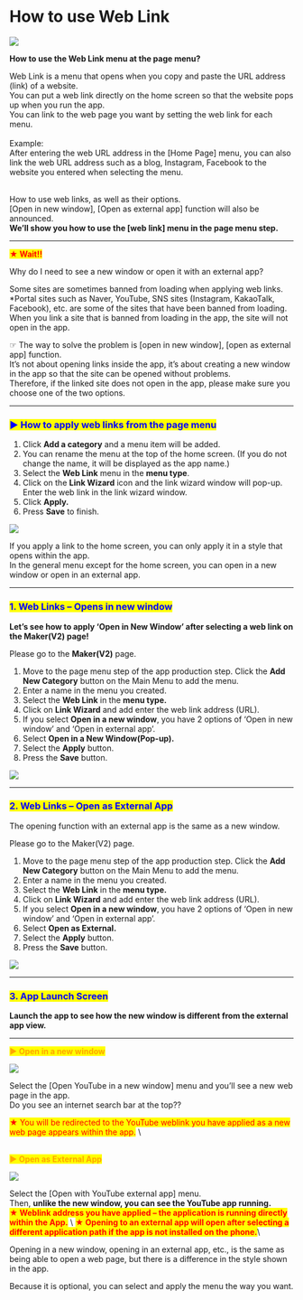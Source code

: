 # How to use Web Link

![](https://support.swing2app.com/wp-content/uploads/2018/09/Weblink-.png)

**How to use the Web Link menu at the page menu?**

Web Link is a menu that opens when you copy and paste the URL address (link) of a website.\
You can put a web link directly on the home screen so that the website pops up when you run the app.\
You can link to the web page you want by setting the web link for each menu.\
\
Example:\
After entering the web URL address in the \[Home Page] menu, you can also link the web URL address such as a blog, Instagram, Facebook to the website you entered when selecting the menu.

\
How to use web links, as well as their options.\
\[Open in new window], \[Open as external app] function will also be announced.\
**We’ll show you how to use the \[web link] menu in the page menu step.**&#x20;

***

<mark style="color:red;">**★ Wait!!**</mark>

Why do I need to see a new window or open it with an external app?

Some sites are sometimes banned from loading when applying web links.\
\*Portal sites such as Naver, YouTube, SNS sites (Instagram, KakaoTalk, Facebook), etc. are some of the sites that have been banned from loading.\
When you link a site that is banned from loading in the app, the site will not open in the app.

☞ The way to solve the problem is \[open in new window], \[open as external app] function.\
It’s not about opening links inside the app, it’s about creating a new window in the app so that the site can be opened without problems.\
Therefore, if the linked site does not open in the app, please make sure you choose one of the two options.

***

### <mark style="color:blue;">**▶ How to apply web links from the page menu**</mark>

1. Click **Add a category** and a menu item will be added.
2. You can rename the menu at the top of the home screen. (If you do not change the name, it will be displayed as the app name.)
3. Select the **Web Link** menu in the **menu type**.
4. Click on the **Link Wizard** icon and the link wizard window will pop-up. Enter the web link in the link wizard window.
5. Click **Apply.**
6. Press **Save** to finish.

![](https://support.swing2app.com/wp-content/uploads/2018/09/page1.png)

If you apply a link to the home screen, you can only apply it in a style that opens within the app.\
In the general menu except for the home screen, you can open in a new window or open in an external app.

***

### <mark style="color:blue;">**1. Web Links – Opens in new window**</mark>

**Let’s see how to apply ‘Open in New Window’ after selecting a web link on the Maker(V2) page!**

Please go to the **Maker(V2)** page.

1. Move to the page menu step of the app production step. Click the **Add New Category** button on the Main Menu to add the menu.
2. Enter a name in the menu you created.
3. Select the **Web Link** in the **menu type.**
4. Click on **Link Wizard** and add enter the web link address (URL).
5. If you select **Open in a new window**, you have 2 options of ‘Open in new window’ and ‘Open in external app’.&#x20;
6. Select **Open in a New Window(Pop-up).**
7. Select the **Apply** button.
8. Press the **Save** button.

![](https://support.swing2app.com/wp-content/uploads/2018/09/page8.png)

***

### <mark style="color:blue;">**2. Web Links – Open as External App**</mark>

The opening function with an external app is the same as a new window.

Please go to the Maker(V2) page.

1. Move to the page menu step of the app production step. Click the **Add New Category** button on the Main Menu to add the menu.
2. Enter a name in the menu you created.
3. Select the **Web Link** in the **menu type.**
4. Click on **Link Wizard** and add enter the web link address (URL).
5. If you select **Open in a new window**, you have 2 options of ‘Open in new window’ and ‘Open in external app’.&#x20;
6. Select **Open as External.**
7. Select the **Apply** button.
8. Press the **Save** button.

![](https://support.swing2app.com/wp-content/uploads/2018/09/page9.png)

***

### <mark style="color:blue;">**3. App Launch Screen**</mark>

**Launch the app to see how the new window is different from the external app view.**

****

<mark style="color:orange;">**▶ Open in a new window**</mark>

![](https://support.swing2app.com/wp-content/uploads/2018/09/%EB%85%B9%ED%99%94\_2020\_05\_12\_16\_43\_05\_689.gif)

Select the \[Open YouTube in a new window] menu and you’ll see a new web page in the app.\
Do you see an internet search bar at the top??

<mark style="color:red;">★ You will be redirected to the YouTube weblink you have applied as a new web page appears within the app.</mark> \


\
<mark style="color:orange;">**▶ Open as External App**</mark>

![](https://support.swing2app.com/wp-content/uploads/2018/09/%EB%85%B9%ED%99%94\_2020\_05\_12\_16\_43\_42\_250.gif)

Select the \[Open with YouTube external app] menu.\
Then, **unlike the new window, you can see the YouTube app running.**\
<mark style="color:red;">**★ Weblink address you have applied – the application is running directly within the App.**</mark>  \ <mark style="color:red;"></mark><mark style="color:red;">**★ Opening to an external app will open after selecting a different application path if the app is not installed on the phone.**</mark>\


Opening in a new window, opening in an external app, etc., is the same as being able to open a web page, but there is a difference in the style shown in the app.

Because it is optional, you can select and apply the menu the way you want.
